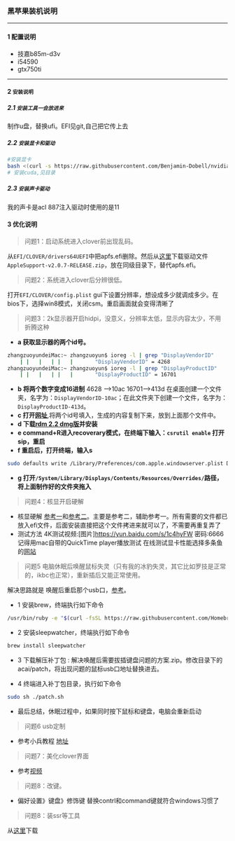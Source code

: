 ### 黑苹果装机说明
---
#### 1  配置说明
- 技嘉b85m-d3v
- i54590
- gtx750ti
---

#### 2 `安装说明`
##### 2.1 `安装工具一会放进来`
制作u盘，替换ufi。EFI见git,自己把它传上去
##### 2.2 `安装显卡和驱动`


```bash
#安装显卡
bash <(curl -s https://raw.githubusercontent.com/Benjamin-Dobell/nvidia-update/master/nvidia-update.sh)
# 安装cuda,见目录
```
##### 2.3 `安装声卡驱动`

我的声卡是acl 887注入驱动时使用的是11 


#### 3 优化说明
> 问题1：启动系统进入clover前出现乱码。

从`EFI/CLOVER/drivers64UEFI`中把apfs.efi删除。然后从[这里](https://github.com/acidanthera/AppleSupportPkg/releases)下载驱动文件`AppleSupport-v2.0.7-RELEASE.zip`，放在同级目录下，替代apfs.efi。

> 问题2：系统进入clover后分辨很低。

打开`EFI/CLOVER/config.plist` gui下设置分辨率，想设成多少就调成多少。在bios下，选择win8模式，关闭csm。重启画面就会变得清晰了

> 问题3：2k显示器开启hidpi，没意义，分辨率太低，显示内容太少，不用 折腾这种

- **a 获取显示器的两个id号。**
```bash
zhangzuoyundeiMac:~ zhangzuoyun$ ioreg -l | grep "DisplayVendorID"
    | |   |   | |   |       "DisplayVendorID" = 4268
zhangzuoyundeiMac:~ zhangzuoyun$ ioreg -l | grep "DisplayProductID"
    | |   |   | |   |       "DisplayProductID" = 16701
 ```
 - **b 将两个数字变成16进制**
 4628  -->10ac
 16701-->413d
在桌面创建一个文件夹，名字为：`DisplayVendorID-10ac`；在此文件夹下创建一个文件，名字为：`DisplayProductID-413d`。
- **c 打开[网址](https://comsysto.github.io/Display-Override-PropertyList-File-Parser-and-Generator-with-HiDPI-Support-For-Scaled-Resolutions/)**,将两个id号填入，生成的内容复制下来，放到上面那个文件中。
-  **d 下载[rdm 2.2 dmg版](http://avi.alkalay.net/software/RDM/)并安装**
- **e command+R进入recoverary模式，在终端下输入：`csrutil enable` 打开sip，重启**
- **f 重启后，打开终端，输入s**
```bash
sudo defaults write /Library/Preferences/com.apple.windowserver.plist DisplayResolutionEnabled -bool true
```
- **g 打开`/System/Library/Displays/Contents/Resources/Overrides/`路径，将上面制作好的文件夹拖入**

> 问题4：核显开启硬解

- 核显硬解  [参考一](http://bbs.pcbeta.com/viewthread-1785873-1-3.html)和[参考二](http://bbs.pcbeta.com/viewthread-1778305-1-1.html)。主要是参考二，辅助参考一。所有需要的文件都已放入efi文件，后面安装直接把这个文件拷进来就可以了，不需要再重复弄了
- 测试方法  4K测试视频:[图片]https://yun.baidu.com/s/1c4hyFW 密码:6666  记得用mac自带的QuickTime player播放测试
在线测试显卡性能选择多条鱼的[网站](https://testdrive-archive.azurewebsites.net/Performance/FishIETank/)

> 问题5 电脑休眠后唤醒鼠标失灵（只有我的冰豹失灵，其它比如罗技是正常的，ikbc也正常），重新插后又能正常使用。

解决思路就是 唤醒后重启那个usb口，[参考](https://github.com/acai66/lenovo-miix-520-hackintosh-10.14-CLOVER)。
- 1 安装brew，终端执行如下命令
```bash
/usr/bin/ruby -e "$(curl -fsSL https://raw.githubusercontent.com/Homebrew/install/master/install)"
```
- 2 安装sleepwatcher，终端执行如下命令
```bash
brew install sleepwatcher
```
- 3 下载解压补丁包 : 解决唤醒后需要拔插键盘问题的方案.zip。修改目录下的acai/patch，将出现问题的鼠标usb口地址替换进去。

- 4 终端进入补丁包目录，执行如下命令
```bash
sudo sh ./patch.sh
```
- 最后总结，休眠过程中，如果同时按下鼠标和键盘，电脑会重新启动
> 问题6 usb定制
- 参考小兵教程 [地址](https://blog.daliansky.net/Intel-FB-Patcher-tutorial-and-insertion-pose.html)


> 问题7：美化clover界面
- 参考[视频](https://www.bilibili.com/video/av51121031)
> 问题8：改键。
- 偏好设置》键盘》修饰键 替换contrl和command键就符合windows习惯了
> 问题8：装ssr等工具

从[这里](https://github.com/qinyuhang/ShadowsocksX-NG-R/releases/tag/1.4.4-r8)下载